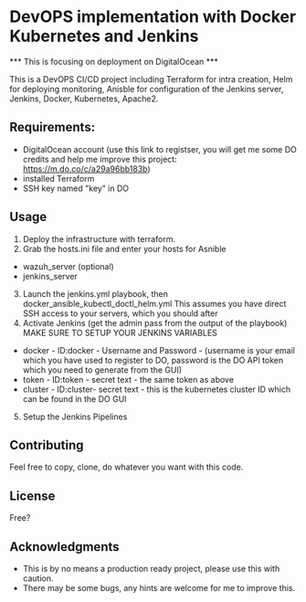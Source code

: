 # DevOPS implementation with Docker Kubernetes and Jenkins
*** This is focusing on deployment on DigitalOcean ***

This is a DevOPS CI/CD project including Terraform for intra creation, Helm for deploying monitoring, Anisble for configuration of the Jenkins server, Jenkins, Docker, Kubernetes, Apache2.

## Requirements:
- DigitalOcean account (use this link to registser, you will get me some DO credits and help me improve this project: https://m.do.co/c/a29a96bb183b)
- installed Terraform
- SSH key named "key" in DO

## Usage

1. Deploy the infrastructure with terraform.
2. Grab the hosts.ini file and enter your hosts for Asnible
 - wazuh_server (optional)
 - jenkins_server
3. Launch the jenkins.yml playbook, then docker_ansible_kubectl_doctl_helm.yml
   This assumes you have direct SSH access to your servers, which you should after
4. Activate Jenkins (get the admin pass from the output of the playbook)
  MAKE SURE TO SETUP YOUR JENKINS VARIABLES
-  docker - ID:docker - Username and Password - (username is your email which you have used to register to DO, password is the DO API token which you need to generate from the GUI)
-  token - ID:token - secret text - the same token as above
-  cluster - ID:cluster- secret text - this is the kubernetes cluster ID which can be found in the DO GUI
5. Setup the Jenkins Pipelines
   

## Contributing

Feel free to copy, clone, do whatever you want with this code.

## License

Free?

## Acknowledgments

- This is by no means a production ready project, please use this with caution.
- There may be some bugs, any hints are welcome for me to improve this.
